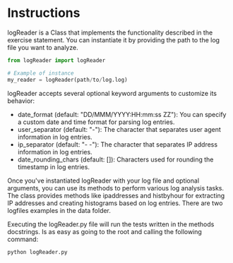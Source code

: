 # Instructions

logReader is a Class that implements the functionality described in the exercise statement.
You can instantiate it by providing the path to the log file you want to analyze.

```python
from logReader import logReader

# Example of instance
my_reader = logReader(path/to/log.log)
``` 

logReader accepts several optional keyword arguments to customize its behavior:

- date_format (default: "DD/MMM/YYYY:HH:mm:ss ZZ"): You can specify a custom date and time format for parsing log entries.
- user_separator (default: "-"): The character that separates user agent information in log entries.
- ip_separator (default: "- -"): The character that separates IP address information in log entries.
- date_rounding_chars (default: []): Characters used for rounding the timestamp in log entries.

Once you've instantiated logReader with your log file and optional arguments, you can use its methods to perform various log analysis tasks. The class provides methods like ipaddresses and histbyhour for extracting IP addresses and creating histograms based on log entries. There are two logfiles examples in the data folder. 

Executing the logReader.py file will run the tests written in the methods docstrings. Is as easy as going to the root and calling the following command:

```bash
python logReader.py
```



